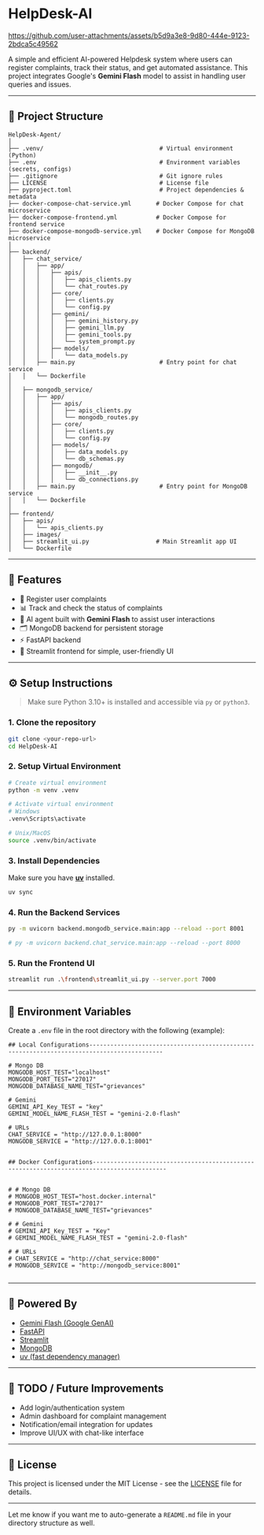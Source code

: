 # HelpDesk-AI
 


https://github.com/user-attachments/assets/b5d9a3e8-9d80-444e-9123-2bdca5c49562



A simple and efficient AI-powered Helpdesk system where users can register complaints, track their status, and get automated assistance. This project integrates Google's **Gemini Flash** model to assist in handling user queries and issues.
 
---

## 📁 Project Structure

```
HelpDesk-Agent/
│
├── .venv/                                 # Virtual environment (Python)
├── .env                                   # Environment variables (secrets, configs)
├── .gitignore                             # Git ignore rules
├── LICENSE                                # License file
├── pyproject.toml                         # Project dependencies & metadata
├── docker-compose-chat-service.yml       # Docker Compose for chat microservice
├── docker-compose-frontend.yml           # Docker Compose for frontend service
├── docker-compose-mongodb-service.yml    # Docker Compose for MongoDB microservice
│
├── backend/
│   ├── chat_service/
│   │   ├── app/
│   │   │   ├── apis/
│   │   │   │   ├── apis_clients.py
│   │   │   │   └── chat_routes.py
│   │   │   ├── core/
│   │   │   │   ├── clients.py
│   │   │   │   └── config.py
│   │   │   ├── gemini/
│   │   │   │   ├── gemini_history.py
│   │   │   │   ├── gemini_llm.py
│   │   │   │   ├── gemini_tools.py
│   │   │   │   └── system_prompt.py
│   │   │   ├── models/
│   │   │   │   └── data_models.py
│   │   ├── main.py                        # Entry point for chat service
│   │   └── Dockerfile
│
│   ├── mongodb_service/
│   │   ├── app/
│   │   │   ├── apis/
│   │   │   │   ├── apis_clients.py
│   │   │   │   └── mongodb_routes.py
│   │   │   ├── core/
│   │   │   │   ├── clients.py
│   │   │   │   └── config.py
│   │   │   ├── models/
│   │   │   │   ├── data_models.py
│   │   │   │   └── db_schemas.py
│   │   │   ├── mongodb/
│   │   │   │   ├── __init__.py
│   │   │   │   └── db_connections.py
│   │   ├── main.py                        # Entry point for MongoDB service
│   │   └── Dockerfile
│
├── frontend/
│   ├── apis/
│   │   └── apis_clients.py
│   ├── images/
│   ├── streamlit_ui.py                   # Main Streamlit app UI
│   └── Dockerfile

```

---

## 🚀 Features

* 📝 Register user complaints
* 📊 Track and check the status of complaints
* 🤖 AI agent built with **Gemini Flash** to assist user interactions
* 🗂️ MongoDB backend for persistent storage
* ⚡ FastAPI backend
* 🎨 Streamlit frontend for simple, user-friendly UI

---



## ⚙️ Setup Instructions

> Make sure Python 3.10+ is installed and accessible via `py` or `python3`.

### 1. Clone the repository

```bash
git clone <your-repo-url>
cd HelpDesk-AI
```

### 2. Setup Virtual Environment

```bash
# Create virtual environment
python -m venv .venv

# Activate virtual environment
# Windows
.venv\Scripts\activate

# Unix/MacOS
source .venv/bin/activate
```

### 3. Install Dependencies

Make sure you have [**uv**](https://github.com/astral-sh/uv) installed.

```bash
uv sync
```

### 4. Run the Backend Services

```bash
py -m uvicorn backend.mongodb_service.main:app --reload --port 8001
```

```bash
# py -m uvicorn backend.chat_service.main:app --reload --port 8000
```

### 5. Run the Frontend UI

```bash
streamlit run .\frontend\streamlit_ui.py --server.port 7000
```

---

## 🔐 Environment Variables

Create a `.env` file in the root directory with the following (example):

```env
## Local Configurations-------------------------------------------------------------------------------------------

# Mongo DB
MONGODB_HOST_TEST="localhost"
MONGODB_PORT_TEST="27017"
MONGODB_DATABASE_NAME_TEST="grievances"

# Gemini
GEMINI_API_Key_TEST = "key"
GEMINI_MODEL_NAME_FLASH_TEST = "gemini-2.0-flash"

# URLs
CHAT_SERVICE = "http://127.0.0.1:8000"
MONGODB_SERVICE = "http://127.0.0.1:8001"


## Docker Configurations-------------------------------------------------------------------------------------------


# # Mongo DB
# MONGODB_HOST_TEST="host.docker.internal"
# MONGODB_PORT_TEST="27017"
# MONGODB_DATABASE_NAME_TEST="grievances"

# # Gemini
# GEMINI_API_Key_TEST = "Key"
# GEMINI_MODEL_NAME_FLASH_TEST = "gemini-2.0-flash"

# # URLs
# CHAT_SERVICE = "http://chat_service:8000"
# MONGODB_SERVICE = "http://mongodb_service:8001"


```

---

## 🧠 Powered By

* [Gemini Flash (Google GenAI)](https://ai.google.dev/)
* [FastAPI](https://fastapi.tiangolo.com/)
* [Streamlit](https://streamlit.io/)
* [MongoDB](https://www.mongodb.com/)
* [uv (fast dependency manager)](https://github.com/astral-sh/uv)

---

## 📌 TODO / Future Improvements

* Add login/authentication system
* Admin dashboard for complaint management
* Notification/email integration for updates
* Improve UI/UX with chat-like interface

---

## 📃 License

This project is licensed under the MIT License - see the [LICENSE](https://chatgpt.com/c/LICENSE) file for details.

---

Let me know if you want me to auto-generate a `README.md` file in your directory structure as well.
